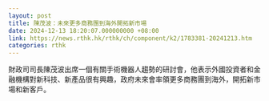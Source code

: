 ```yaml
---
layout: post
title: 陳茂波：未來更多商務團到海外開拓新市場
date: 2024-12-13 18:20:07.000000000 +08:00
link: https://news.rthk.hk/rthk/ch/component/k2/1783381-20241213.htm
categories: rthk
---
```


財政司司長陳茂波出席一個有關手術機器人趨勢的研討會，他表示外國投資者和金融機構對新科技、新產品很有興趣，政府未來會率領更多商務團到海外，開拓新市場和新客戶。
